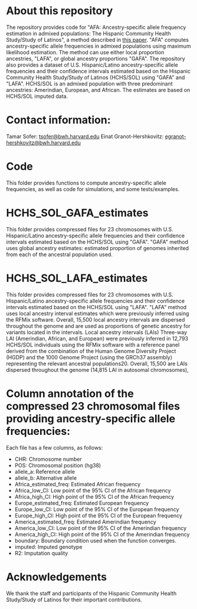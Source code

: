 # About this repository 
The repository provides code for "AFA: Ancestry-specific allele frequency estimation in admixed populations: The Hispanic Community Health Study/Study of Latinos", a method described in [this paper](https://www.sciencedirect.com/science/article/pii/S2666247722000124). "AFA" computes ancestry-specific allele frequencies in admixed populations using maximum likelihood estimation. The method can use either local proportion ancestries, "LAFA", or global ancestry proportions "GAFA". The repository also provides a dataset of U.S. Hispanic/Latino ancestry-specific allele frequencies and their confidence intervals estimated based on the Hispanic Community Health Study/Study of Latinos (HCHS/SOL) using "GAFA" and "LAFA". HCHS/SOL is an admixed population with three predominant ancestries: Amerindian, European, and African. The estimates are based on HCHS/SOL imputed data. 

# Contact information: 
Tamar Sofer:  tsofer@bwh.harvard.edu
Einat Granot-Hershkovitz:  egranot-hershkovitz@bwh.harvard.edu

# Code
This folder provides functions to compute ancestry-specific allele frequencies, as well as code for simulations, and some tests/examples. 

# HCHS_SOL_GAFA_estimates
This folder provides compressed files for 23 chromosomes with U.S. Hispanic/Latino ancestry-specific allele frequencies and their confidence intervals estimated based on the HCHS/SOL using "GAFA". "GAFA" method uses global ancestry estimates: estimated proportion of genomes inherited from each of the ancestral population used. 

# HCHS_SOL_LAFA_estimates
This folder provides compressed files for 23 chromosomes with U.S. Hispanic/Latino ancestry-specific allele frequencies and their confidence intervals estimated based on the HCHS/SOL using "LAFA". "LAFA" method uses local ancestry interval estimates which were previously inferred using the RFMix software. Overall, 15,500 local ancestry intervals are dispersed throughout the genome and are used as proportions of genetic ancestry for variants located in the intervals. 
Local ancestry intervals (LAIs)
Three-way LAI (Amerindian, African, and European) were previously inferred in 12,793 HCHS/SOL individuals using the RFMix software with a reference panel derived from the combination of the Human Genome Diversity Project (HGDP) and the 1000 Genome Project (using the GRCh37 assembly) representing the relevant ancestral populations20. Overall, 15,500 are LAIs dispersed throughout the genome (14,815 LAI in autosomal chromosomes),
# Column annotation of the compressed 23 chromosomal files providing ancestry-specific allele frequencies:

Each file has a few columns, as follows: 
- CHR:	Chromosome number
- POS:	Chromosomal position (hg38)
- allele_a:	Reference allele
- allele_b:	Alternative allele
- Africa_estimated_freq:	Estimated African frequency 
- Africa_low_CI:	Low point of the 95% CI of the African frequency
- Africa_high_CI:	High point of the 95% CI of the African frequency
- Europe_estimated_freq:	Estimated European frequency
- Europe_low_CI:	Low point of the 95% CI of the European frequency 
- Europe_high_CI:	High point of the 95% CI of the European frequency
- America_estimated_freq:	Estimated Amerindian frequency 
- America_low_CI:	Low point of the 95% CI of the Amerindian frequency
- America_high_CI:	High point of the 95% CI of the Amerindian frequency
- boundary:	Boundary condition used when the function converges. 
- imputed: Imputed genotype
- R2:	Imputation quality

# Acknowledgements
We thank the staff and participants of the Hispanic Community Health Study/Study of Latinos for their important contributions.
